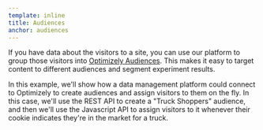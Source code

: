 ```yaml
---
template: inline
title: Audiences
anchor: audiences
---
```

If you have data about the visitors to a site, you can use our platform to group those visitors into [Optimizely Audiences](https://help.optimizely.com/hc/en-us/articles/200039685-Audiences-Choose-which-visitors-to-include). This makes it easy to target content to different audiences and segment experiment results.

In this example, we'll show how a data management platform could connect to Optimizely to create audiences and assign visitors to them on the fly. In this case, we'll use the REST API to create a "Truck Shoppers" audience, and then we'll use the Javascript API to assign visitors to it whenever their cookie indicates they're in the market for a truck.
